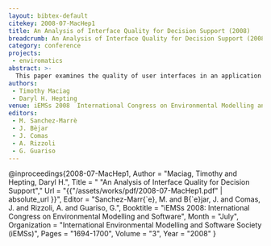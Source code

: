 ```yaml
---
layout: bibtex-default
citekey: 2008-07-MacHep1
title: An Analysis of Interface Quality for Decision Support (2008)
breadcrumb: An Analysis of Interface Quality for Decision Support (2008)
category: conference
projects:
 - enviromatics
abstract: >-
  This paper examines the quality of user interfaces in an application to choose products. A high-quality interface should enable users to perform prescribed tasks quickly and without errors. The interface should also enable users to find products which match their personal values. A high-quality interface can especially empower those diverse users who might otherwise be overwhelmed by technology but who need information to ground their actions. By examining user performance in such regards, insight into the quality of interface may be acheived. For this purpose, we examined user performance while utilizing different interfaces for product selections. An analysis and discussion of the examination is presented, along with opportunities for future work.
authors:
 - Timothy Maciag
 - Daryl H. Hepting
venue: iEMSs 2008  International Congress on Environmental Modelling and Software
editors:
 - M. Sanchez-Marrè
 - J. Bèjar
 - J. Comas
 - A. Rizzoli
 - G. Guariso
---
```

@inproceedings{2008-07-MacHep1,
	Author =  "Maciag, Timothy and Hepting, Daryl H.",
	Title = " "An Analysis of Interface Quality for Decision Support","
	Url = \"{{"/assets/works/pdf/2008-07-MacHep1.pdf" | absolute_url }}\",
	Editor =  "Sanchez-Marr{\`e}, M. and B{\`e}jar, J. and Comas, J. and Rizzoli, A. and Guariso, G.",
	Booktitle =  "iEMSs 2008: International Congress on Environmental Modelling and Software",
	Month =  "July",
	Organization =  "International Environmental Modelling and Software Society (iEMSs)",
	Pages =  "1694-1700",
	Volume =  "3",
	Year =  "2008"
}
